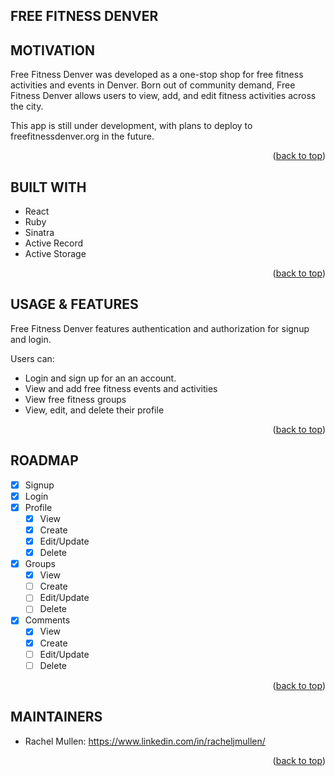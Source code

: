 ## FREE FITNESS DENVER

## MOTIVATION

Free Fitness Denver was developed as a one-stop shop for free fitness activities and events in Denver. Born out of community demand, Free Fitness Denver allows users to view, add, and edit fitness activities across the city.

This app is still under development, with plans to deploy to freefitnessdenver.org in the future.

<p align="right">(<a href="#readme-top">back to top</a>)</p>

## BUILT WITH

- React
- Ruby
- Sinatra
- Active Record
- Active Storage
<p align="right">(<a href="#readme-top">back to top</a>)</p>

## USAGE & FEATURES

Free Fitness Denver features authentication and authorization for signup and login.

Users can:

- Login and sign up for an an account.
- View and add free fitness events and activities
- View free fitness groups
- View, edit, and delete their profile
<p align="right">(<a href="#readme-top">back to top</a>)</p>

## ROADMAP

- [x] Signup
- [x] Login
- [x] Profile
  - [x] View
  - [x] Create
  - [x] Edit/Update
  - [x] Delete
- [x] Groups
  - [x] View
  - [ ] Create
  - [ ] Edit/Update
  - [ ] Delete
- [x] Comments
  - [x] View
  - [x] Create
  - [ ] Edit/Update
  - [ ] Delete
  <p align="right">(<a href="#readme-top">back to top</a>)</p>

## MAINTAINERS

- Rachel Mullen: https://www.linkedin.com/in/racheljmullen/
<p align="right">(<a href="#readme-top">back to top</a>)</p>
